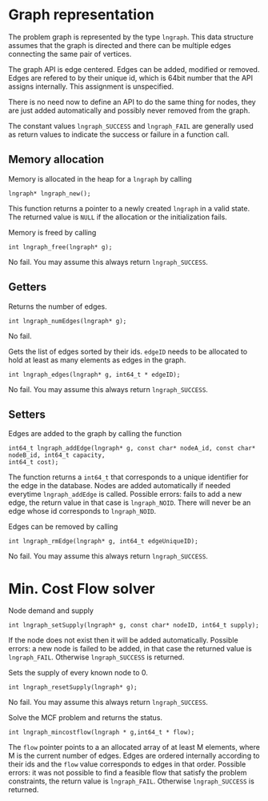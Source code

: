 Graph representation
===
The problem graph is represented by the type `lngraph`.
This data structure assumes that the graph is directed and there can be multiple edges connecting
the same pair of vertices.

The graph API is edge centered. Edges can be added, modified or removed.
Edges are refered to by their unique id, which is 64bit number that the API assigns internally.
This assignment is unspecified.

There is no need now to define an API to do the same thing for nodes, they are just added
automatically and possibly never removed from the graph. 

The constant values `lngraph_SUCCESS` and `lngraph_FAIL` are generally used as return values to
indicate the success or failure in a function call.

Memory allocation
---
Memory is allocated in the heap for a `lngraph` by calling
```
lngraph* lngraph_new();
```
This function returns a pointer to a newly created `lngraph` in a valid state.
The returned value is `NULL` if the allocation or the initialization fails.

Memory is freed by calling
```
int lngraph_free(lngraph* g);
```
No fail. You may assume this always return `lngraph_SUCCESS`.

Getters
---
Returns the number of edges.
```
int lngraph_numEdges(lngraph* g);
```
No fail.


Gets the list of edges sorted by their ids.
`edgeID` needs to be allocated to hold at least as many elements as edges in the graph.
```
int lngraph_edges(lngraph* g, int64_t * edgeID);
```
No fail. You may assume this always return `lngraph_SUCCESS`.


Setters
---
Edges are added to the graph by calling the function
```
int64_t lngraph_addEdge(lngraph* g, const char* nodeA_id, const char* nodeB_id, int64_t capacity,
int64_t cost);
```
The function returns a `int64_t` that corresponds to a unique identifier for the edge in the
database.
Nodes are added automatically if needed everytime `lngraph_addEdge` is called.
Possible errors: fails to add a new edge, the return value in that case is `lngraph_NOID`.
There will never be an edge whose id corresponds to `lngraph_NOID`.

Edges can be removed by calling
```
int lngraph_rmEdge(lngraph* g, int64_t edgeUniqueID);
```
No fail. You may assume this always return `lngraph_SUCCESS`.


Min. Cost Flow solver
===

Node demand and supply
```
int lngraph_setSupply(lngraph* g, const char* nodeID, int64_t supply);
```
If the node does not exist then it will be added automatically.
Possible errors: a new node is failed to be added, in that case the returned value is `lngraph_FAIL`.
Otherwise `lngraph_SUCCESS` is returned.


Sets the supply of every known node to 0.
```
int lngraph_resetSupply(lngraph* g);
```
No fail. You may assume this always return `lngraph_SUCCESS`.

Solve the MCF problem and returns the status.
```
int lngraph_mincostflow(lngraph * g,int64_t * flow);
```
The `flow` pointer points to a an allocated array of at least M elements, where M is the current
number of edges. Edges are ordered internally according to their ids and the `flow` value
corresponds to edges in that order. 
Possible errors: it was not possible to find a feasible flow that satisfy the problem constraints,
the return value is `lngraph_FAIL`. 
Otherwise `lngraph_SUCCESS` is returned.


